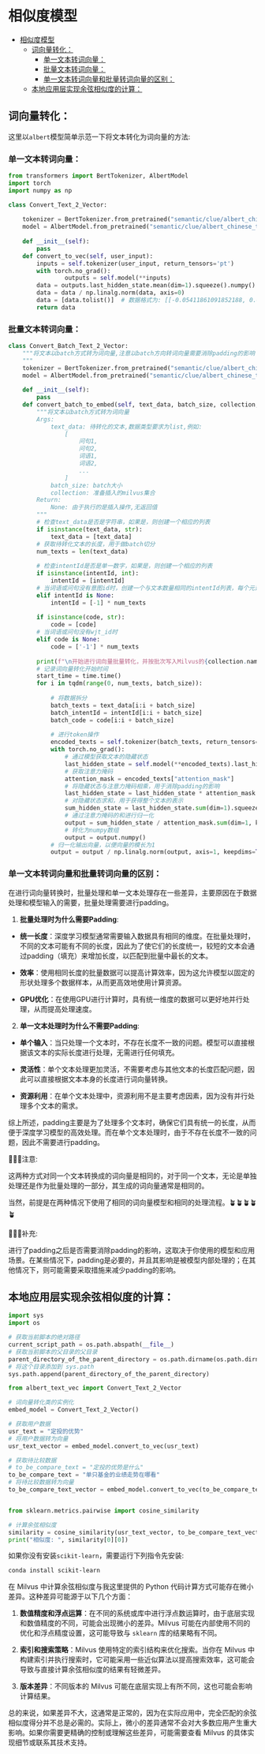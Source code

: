 # 相似度模型
- [相似度模型](#相似度模型)
  - [词向量转化：](#词向量转化)
    - [单一文本转词向量：](#单一文本转词向量)
    - [批量文本转词向量：](#批量文本转词向量)
    - [单一文本转词向量和批量转词向量的区别：](#单一文本转词向量和批量转词向量的区别)
  - [本地应用层实现余弦相似度的计算：](#本地应用层实现余弦相似度的计算)

## 词向量转化：

这里以`albert`模型简单示范一下将文本转化为词向量的方法:<br>

### 单一文本转词向量：

```python
from transformers import BertTokenizer, AlbertModel
import torch
import numpy as np

class Convert_Text_2_Vector:
    
    tokenizer = BertTokenizer.from_pretrained("semantic/clue/albert_chinese_tiny")
    model = AlbertModel.from_pretrained("semantic/clue/albert_chinese_tiny")
    
    def __init__(self):
        pass
    def convert_to_vec(self, user_input):
        inputs = self.tokenizer(user_input, return_tensors='pt')
        with torch.no_grad():
                outputs = self.model(**inputs)
        data = outputs.last_hidden_state.mean(dim=1).squeeze().numpy()
        data = data / np.linalg.norm(data, axis=0)
        data = [data.tolist()]  # 数据格式为: [[-0.05411861091852188, 0.048285916447639465, -0.029383817687630653, ...]]
        return data
```

### 批量文本转词向量：

```python
class Convert_Batch_Text_2_Vector:
    """将文本以batch方式转为词向量,注意以batch方向转词向量需要消除padding的影响
    """
    tokenizer = BertTokenizer.from_pretrained("semantic/clue/albert_chinese_tiny")
    model = AlbertModel.from_pretrained("semantic/clue/albert_chinese_tiny")
    
    def __init__(self):
        pass
    def convert_batch_to_embed(self, text_data, batch_size, collection, intentId = None, code = None):
        """将文本以batch方式转为词向量
        Args:
            text_data: 待转化的文本,数据类型要求为list,例如:
                [
                    问句1,
                    问句2,
                    词语1,
                    词语2,
                    ...
                ]
            batch_size: batch大小
            collection: 准备插入的milvus集合
        Return:
            None: 由于执行的是插入操作,无返回值
        """
        # 检查text_data是否是字符串，如果是，则创建一个相应的列表
        if isinstance(text_data, str):
            text_data = [text_data]
        # 获取待转化文本的长度，用于做batch切分
        num_texts = len(text_data)
        
        # 检查intentId是否是单一数字，如果是，则创建一个相应的列表
        if isinstance(intentId, int):
            intentId = [intentId]
        # 当词语或问句没有意图id时，创建一个与文本数量相同的intentId列表，每个元素都为`-1`
        elif intentId is None:
            intentId = [-1] * num_texts
        
        if isinstance(code, str):
            code = [code]
        # 当词语或问句没有wjt_id时
        elif code is None:
            code = ['-1'] * num_texts
        
        print(f"\n开始进行词向量批量转化，并按批次写入Milvus的{collection.name}集合中---\n")
        # 记录词向量转化开始时间
        start_time = time.time() 
        for i in tqdm(range(0, num_texts, batch_size)):
            
            # 将数据拆分
            batch_texts = text_data[i:i + batch_size]
            batch_intentId = intentId[i:i + batch_size]
            batch_code = code[i:i + batch_size]
            
            # 进行token操作
            encoded_texts = self.tokenizer(batch_texts, return_tensors='pt', padding=True)
            with torch.no_grad():
                # 通过模型获取文本的隐藏状态
                last_hidden_state = self.model(**encoded_texts).last_hidden_state
                # 获取注意力掩码
                attention_mask = encoded_texts["attention_mask"]
                # 将隐藏状态与注意力掩码相乘，用于消除padding的影响
                last_hidden_state = last_hidden_state * attention_mask.unsqueeze(-1)
                # 对隐藏状态求和，用于获得整个文本的表示
                sum_hidden_state = last_hidden_state.sum(dim=1).squeeze()
                # 通过注意力掩码的和进行归一化
                output = sum_hidden_state / attention_mask.sum(dim=1, keepdim=True)
                # 转化为numpy数组
                output = output.numpy()
            # 归一化输出向量，以便向量的模长为1
            output = output / np.linalg.norm(output, axis=1, keepdims=True).tolist()
```


### 单一文本转词向量和批量转词向量的区别：

在进行词向量转换时，批量处理和单一文本处理存在一些差异，主要原因在于数据处理和模型输入的需要，批量处理需要进行padding。<br>

1. **批量处理时为什么需要Padding**:

- **统一长度**：深度学习模型通常需要输入数据具有相同的维度。在批量处理时，不同的文本可能有不同的长度，因此为了使它们的长度统一，较短的文本会通过padding（填充）来增加长度，以匹配到批量中最长的文本。

- **效率**：使用相同长度的批量数据可以提高计算效率，因为这允许模型以固定的形状处理多个数据样本，从而更高效地使用计算资源。

- **GPU优化**：在使用GPU进行计算时，具有统一维度的数据可以更好地并行处理，从而提高处理速度。

2. **单一文本处理时为什么不需要Padding**:

- **单个输入**：当只处理一个文本时，不存在长度不一致的问题。模型可以直接根据该文本的实际长度进行处理，无需进行任何填充。

- **灵活性**：单个文本处理更加灵活，不需要考虑与其他文本的长度匹配问题，因此可以直接根据文本本身的长度进行词向量转换。

- **资源利用**：在单个文本处理中，资源利用不是主要考虑因素，因为没有并行处理多个文本的需求。

综上所述，padding主要是为了处理多个文本时，确保它们具有统一的长度，从而便于深度学习模型的高效处理。而在单个文本处理时，由于不存在长度不一致的问题，因此不需要进行padding。<br>

🚀🚀🚀注意:<br>

这两种方式对同一个文本转换成的词向量是相同的，对于同一个文本，无论是单独处理还是作为批量处理的一部分，其生成的词向量通常是相同的。<br>

当然，前提是在两种情况下使用了相同的词向量模型和相同的处理流程。🪴🪴🪴🪴🪴<br>

🚨🚨🚨补充:<br>

进行了padding之后是否需要消除padding的影响，这取决于你使用的模型和应用场景。在某些情况下，padding是必要的，并且其影响是被模型内部处理的；在其他情况下，则可能需要采取措施来减少padding的影响。<br>

## 本地应用层实现余弦相似度的计算：

```python
import sys
import os

# 获取当前脚本的绝对路径
current_script_path = os.path.abspath(__file__)
# 获取当前脚本的父目录的父目录
parent_directory_of_the_parent_directory = os.path.dirname(os.path.dirname(current_script_path))
# 将这个目录添加到 sys.path
sys.path.append(parent_directory_of_the_parent_directory)

from albert_text_vec import Convert_Text_2_Vector

# 词向量转化类的实例化
embed_model = Convert_Text_2_Vector()

# 获取用户数据
usr_text = "定投的优势"
# 将用户数据转为向量
usr_text_vector = embed_model.convert_to_vec(usr_text)

# 获取待比较数据
# to_be_compare_text = "定投的优势是什么"
to_be_compare_text = "单只基金的业绩走势在哪看"
# 将待比较数据转为向量
to_be_compare_text_vector = embed_model.convert_to_vec(to_be_compare_text)


from sklearn.metrics.pairwise import cosine_similarity

# 计算余弦相似度
similarity = cosine_similarity(usr_text_vector, to_be_compare_text_vector)
print("相似度: ", similarity[0][0])
```

如果你没有安装`scikit-learn`，需要运行下列指令先安装:<br>

```bash
conda install scikit-learn
```


在 Milvus 中计算余弦相似度与我这里提供的 Python 代码计算方式可能存在微小差异。这种差异可能源于以下几个方面：<br>

1. **数值精度和浮点运算**：在不同的系统或库中进行浮点数运算时，由于底层实现和数值精度的不同，可能会出现微小的差异。Milvus 可能在内部使用不同的优化和浮点精度设置，这可能导致与 `sklearn` 库的结果略有不同。

2. **索引和搜索策略**：Milvus 使用特定的索引结构来优化搜索。当你在 Milvus 中构建索引并执行搜索时，它可能采用一些近似算法以提高搜索效率，这可能会导致与直接计算余弦相似度的结果有轻微差异。

3. **版本差异**：不同版本的 Milvus 可能在底层实现上有所不同，这也可能会影响计算结果。

总的来说，如果差异不大，这通常是正常的，因为在实际应用中，完全匹配的余弦相似度得分并不总是必需的。实际上，微小的差异通常不会对大多数应用产生重大影响。如果你需要更精确的控制或理解这些差异，可能需要查看 Milvus 的具体实现细节或联系其技术支持。<br>